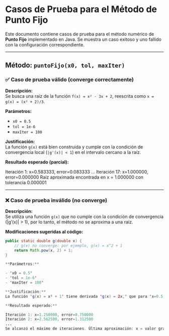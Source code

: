 # Casos de Prueba para el Método de Punto Fijo

Este documento contiene casos de prueba para el método numérico de **Punto Fijo** implementado en Java. Se muestra un caso exitoso y uno fallido con la configuración correspondiente.

---

## Método: `puntoFijo(x0, tol, maxIter)`

### ✅ Caso de prueba válido (converge correctamente)

**Descripción:**  
Se busca una raíz de la función `f(x) = x² - 3x + 2`, reescrita como `x = g(x) = (x² + 2)/3`.

**Parámetros:**
- `x0 = 0.5`
- `tol = 1e-6`
- `maxIter = 100`

**Justificación:**  
La función `g(x)` está bien construida y cumple con la condición de convergencia local (`|g'(x)| < 1`) en el intervalo cercano a la raíz.

**Resultado esperado (parcial):**

Iteración 1: x=0.583333, error=0.083333
...
Iteración 17: x=1.000000, error=0.000000
Raíz aproximada encontrada en x = 1.000000 con tolerancia 0.000001


---

### ❌ Caso de prueba inválido (no converge)

**Descripción:**  
Se utiliza una función `g(x)` que no cumple con la condición de convergencia (|g′(x)| > 1), por lo tanto, el método no se aproxima a una raíz.

**Modificaciones sugeridas al código:**
```java
public static double g(double x) {
    // g(x) no converge: por ejemplo, g(x) = x^2 + 1
    return Math.pow(x, 2) + 1;
}

**Parámetros:**

- 'x0 = 0.5'
- 'tol = 1e-6'
- 'maxIter = 100'

**Justificación:**
La función 'g(x) = x² + 1' tiene derivada 'g(x) = 2x,' que para 'x=0.5 da 1.0', pero rápidamente crece por encima de 1. Esto hace que el método diverja.

**Resultado esperado:**

Iteración 1: x=1.250000, error=0.750000
Iteración 2: x=2.562500, error=1.312500
...
Se alcanzó el máximo de iteraciones. Última aproximación: x = valor grande
